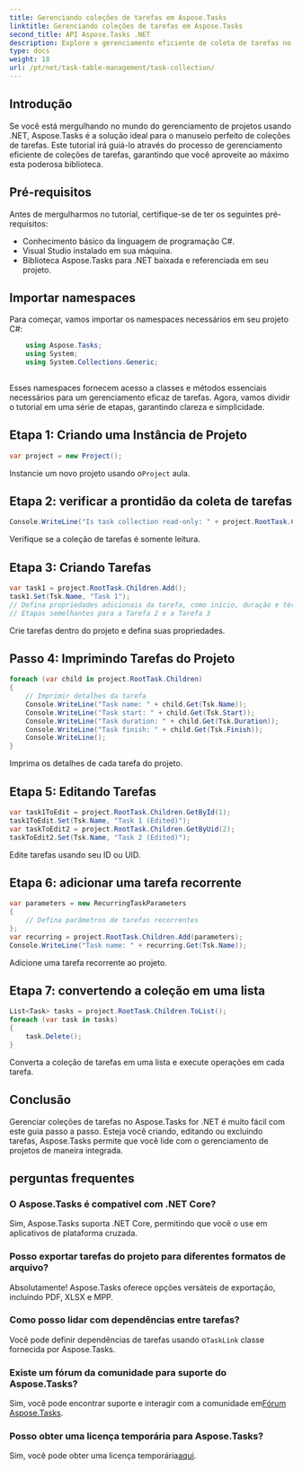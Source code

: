 ```yaml
---
title: Gerenciando coleções de tarefas em Aspose.Tasks
linktitle: Gerenciando coleções de tarefas em Aspose.Tasks
second_title: API Aspose.Tasks .NET
description: Explore o gerenciamento eficiente de coleta de tarefas no Aspose.Tasks for .NET. Da criação à edição, domine o gerenciamento de projetos com facilidade.
type: docs
weight: 18
url: /pt/net/task-table-management/task-collection/
---
```

## Introdução
Se você está mergulhando no mundo do gerenciamento de projetos usando .NET, Aspose.Tasks é a solução ideal para o manuseio perfeito de coleções de tarefas. Este tutorial irá guiá-lo através do processo de gerenciamento eficiente de coleções de tarefas, garantindo que você aproveite ao máximo esta poderosa biblioteca.
## Pré-requisitos
Antes de mergulharmos no tutorial, certifique-se de ter os seguintes pré-requisitos:
- Conhecimento básico da linguagem de programação C#.
- Visual Studio instalado em sua máquina.
- Biblioteca Aspose.Tasks para .NET baixada e referenciada em seu projeto.
## Importar namespaces
Para começar, vamos importar os namespaces necessários em seu projeto C#:
```csharp
	using Aspose.Tasks;
    using System;
    using System.Collections.Generic;
    
```
Esses namespaces fornecem acesso a classes e métodos essenciais necessários para um gerenciamento eficaz de tarefas.
Agora, vamos dividir o tutorial em uma série de etapas, garantindo clareza e simplicidade.
## Etapa 1: Criando uma Instância de Projeto
```csharp
var project = new Project();
```
 Instancie um novo projeto usando o`Project` aula.
## Etapa 2: verificar a prontidão da coleta de tarefas
```csharp
Console.WriteLine("Is task collection read-only: " + project.RootTask.Children.IsReadOnly);
```
Verifique se a coleção de tarefas é somente leitura.
## Etapa 3: Criando Tarefas
```csharp
var task1 = project.RootTask.Children.Add();
task1.Set(Tsk.Name, "Task 1");
// Defina propriedades adicionais da tarefa, como início, duração e término
// Etapas semelhantes para a Tarefa 2 e a Tarefa 3
```
Crie tarefas dentro do projeto e defina suas propriedades.
## Passo 4: Imprimindo Tarefas do Projeto
```csharp
foreach (var child in project.RootTask.Children)
{
    // Imprimir detalhes da tarefa
    Console.WriteLine("Task name: " + child.Get(Tsk.Name));
    Console.WriteLine("Task start: " + child.Get(Tsk.Start));
    Console.WriteLine("Task duration: " + child.Get(Tsk.Duration));
    Console.WriteLine("Task finish: " + child.Get(Tsk.Finish));
    Console.WriteLine();
}
```
Imprima os detalhes de cada tarefa do projeto.
## Etapa 5: Editando Tarefas
```csharp
var task1ToEdit = project.RootTask.Children.GetById(1);
task1ToEdit.Set(Tsk.Name, "Task 1 (Edited)");
var taskToEdit2 = project.RootTask.Children.GetByUid(2);
taskToEdit2.Set(Tsk.Name, "Task 2 (Edited)");
```
Edite tarefas usando seu ID ou UID.
## Etapa 6: adicionar uma tarefa recorrente
```csharp
var parameters = new RecurringTaskParameters
{
    // Defina parâmetros de tarefas recorrentes
};
var recurring = project.RootTask.Children.Add(parameters);
Console.WriteLine("Task name: " + recurring.Get(Tsk.Name));
```
Adicione uma tarefa recorrente ao projeto.
## Etapa 7: convertendo a coleção em uma lista
```csharp
List<Task> tasks = project.RootTask.Children.ToList();
foreach (var task in tasks)
{
    task.Delete();
}
```
Converta a coleção de tarefas em uma lista e execute operações em cada tarefa.
## Conclusão
Gerenciar coleções de tarefas no Aspose.Tasks for .NET é muito fácil com este guia passo a passo. Esteja você criando, editando ou excluindo tarefas, Aspose.Tasks permite que você lide com o gerenciamento de projetos de maneira integrada.
## perguntas frequentes
### O Aspose.Tasks é compatível com .NET Core?
Sim, Aspose.Tasks suporta .NET Core, permitindo que você o use em aplicativos de plataforma cruzada.
### Posso exportar tarefas do projeto para diferentes formatos de arquivo?
Absolutamente! Aspose.Tasks oferece opções versáteis de exportação, incluindo PDF, XLSX e MPP.
### Como posso lidar com dependências entre tarefas?
 Você pode definir dependências de tarefas usando o`TaskLink` classe fornecida por Aspose.Tasks.
### Existe um fórum da comunidade para suporte do Aspose.Tasks?
 Sim, você pode encontrar suporte e interagir com a comunidade em[Fórum Aspose.Tasks](https://forum.aspose.com/c/tasks/15).
### Posso obter uma licença temporária para Aspose.Tasks?
 Sim, você pode obter uma licença temporária[aqui](https://purchase.aspose.com/temporary-license/).